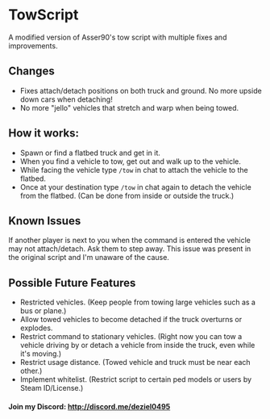 # TowScript
A modified version of Asser90's tow script with multiple fixes and improvements.

## Changes
- Fixes attach/detach positions on both truck and ground. No more upside down cars when detaching!
- No more "jello" vehicles that stretch and warp when being towed.

## How it works:
- Spawn or find a flatbed truck and get in it.
- When you find a vehicle to tow, get out and walk up to the vehicle.
- While facing the vehicle type `/tow` in chat to attach the vehicle to the flatbed.
- Once at your destination type `/tow` in chat again to detach the vehicle from the flatbed. (Can be done from inside or outside the truck.)

## Known Issues
If another player is next to you when the command is entered the vehicle may not attach/detach. Ask them to step away. This issue was present in the original script and I'm unaware of the cause.

## Possible Future Features
- Restricted vehicles. (Keep people from towing large vehicles such as a bus or plane.)
- Allow towed vehicles to become detached if the truck overturns or explodes.
- Restrict command to stationary vehicles. (Right now you can tow a vehicle driving by or detach a vehicle from inside the truck, even while it's moving.)
- Restrict usage distance. (Towed vehicle and truck must be near each other.)
- Implement whitelist. (Restrict script to certain ped models or users by Steam ID/License.)

#### Join my Discord: http://discord.me/deziel0495
